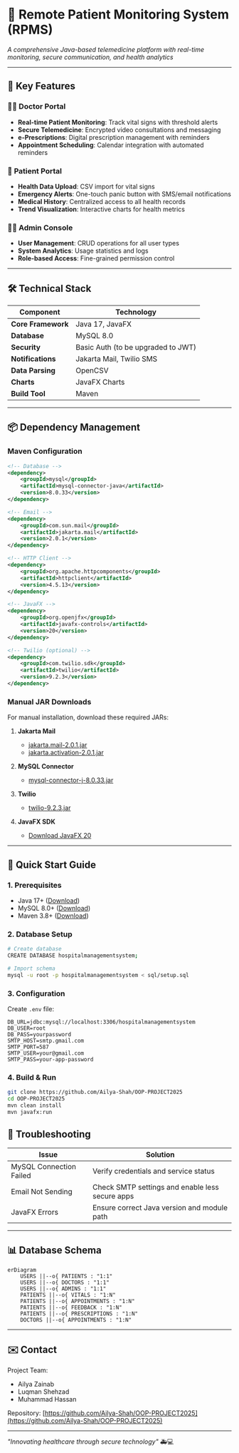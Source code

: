 
# 🌟 Remote Patient Monitoring System (RPMS)

*A comprehensive Java-based telemedicine platform with real-time monitoring, secure communication, and health analytics*

---

## 🚀 Key Features

### 👨‍⚕️ **Doctor Portal**
- **Real-time Patient Monitoring**: Track vital signs with threshold alerts
- **Secure Telemedicine**: Encrypted video consultations and messaging
- **e-Prescriptions**: Digital prescription management with reminders
- **Appointment Scheduling**: Calendar integration with automated reminders

### 🏥 **Patient Portal**
- **Health Data Upload**: CSV import for vital signs
- **Emergency Alerts**: One-touch panic button with SMS/email notifications
- **Medical History**: Centralized access to all health records
- **Trend Visualization**: Interactive charts for health metrics

### 👨‍💼 **Admin Console**
- **User Management**: CRUD operations for all user types
- **System Analytics**: Usage statistics and logs
- **Role-based Access**: Fine-grained permission control

---

## 🛠️ Technical Stack

| Component          | Technology                          |
|--------------------|-------------------------------------|
| **Core Framework** | Java 17, JavaFX                     |
| **Database**       | MySQL 8.0                          |
| **Security**       | Basic Auth (to be upgraded to JWT)  |
| **Notifications**  | Jakarta Mail, Twilio SMS            |
| **Data Parsing**   | OpenCSV                            |
| **Charts**         | JavaFX Charts                      |
| **Build Tool**     | Maven                              |

---

## 📦 Dependency Management

### Maven Configuration
```xml
<!-- Database -->
<dependency>
    <groupId>mysql</groupId>
    <artifactId>mysql-connector-java</artifactId>
    <version>8.0.33</version>
</dependency>

<!-- Email -->
<dependency>
    <groupId>com.sun.mail</groupId>
    <artifactId>jakarta.mail</artifactId>
    <version>2.0.1</version>
</dependency>

<!-- HTTP Client -->
<dependency>
    <groupId>org.apache.httpcomponents</groupId>
    <artifactId>httpclient</artifactId>
    <version>4.5.13</version>
</dependency>

<!-- JavaFX -->
<dependency>
    <groupId>org.openjfx</groupId>
    <artifactId>javafx-controls</artifactId>
    <version>20</version>
</dependency>

<!-- Twilio (optional) -->
<dependency>
    <groupId>com.twilio.sdk</groupId>
    <artifactId>twilio</artifactId>
    <version>9.2.3</version>
</dependency>
```

### Manual JAR Downloads
For manual installation, download these required JARs:

1. **Jakarta Mail**
   - [jakarta.mail-2.0.1.jar](https://repo1.maven.org/maven2/com/sun/mail/jakarta.mail/2.0.1/jakarta.mail-2.0.1.jar)
   - [jakarta.activation-2.0.1.jar](https://repo1.maven.org/maven2/com/sun/activation/jakarta.activation/2.0.1/jakarta.activation-2.0.1.jar)

2. **MySQL Connector**
   - [mysql-connector-j-8.0.33.jar](https://repo1.maven.org/maven2/com/mysql/mysql-connector-j/8.0.33/mysql-connector-j-8.0.33.jar)

3. **Twilio**
   - [twilio-9.2.3.jar](https://repo1.maven.org/maven2/com/twilio/sdk/twilio/9.2.3/twilio-9.2.3.jar)

4. **JavaFX SDK**
   - [Download JavaFX 20](https://gluonhq.com/products/javafx/)

---

## 🚀 Quick Start Guide

### 1. Prerequisites
- Java 17+ ([Download](https://adoptium.net/))
- MySQL 8.0+ ([Download](https://dev.mysql.com/downloads/))
- Maven 3.8+ ([Download](https://maven.apache.org/download.cgi))

### 2. Database Setup
```bash
# Create database
CREATE DATABASE hospitalmanagementsystem;

# Import schema
mysql -u root -p hospitalmanagementsystem < sql/setup.sql
```

### 3. Configuration
Create `.env` file:
```env
DB_URL=jdbc:mysql://localhost:3306/hospitalmanagementsystem
DB_USER=root
DB_PASS=yourpassword
SMTP_HOST=smtp.gmail.com
SMTP_PORT=587
SMTP_USER=your@gmail.com
SMTP_PASS=your-app-password
```

### 4. Build & Run
```bash
git clone https://github.com/Ailya-Shah/OOP-PROJECT2025
cd OOP-PROJECT2025
mvn clean install
mvn javafx:run
```


## 🔧 Troubleshooting

| Issue | Solution |
|-------|----------|
| MySQL Connection Failed | Verify credentials and service status |
| Email Not Sending | Check SMTP settings and enable less secure apps |
| JavaFX Errors | Ensure correct Java version and module path |

---

## 📊 Database Schema

```mermaid
erDiagram
    USERS ||--o{ PATIENTS : "1:1"
    USERS ||--o{ DOCTORS : "1:1"
    USERS ||--o{ ADMINS : "1:1"
    PATIENTS ||--o{ VITALS : "1:N"
    PATIENTS ||--o{ APPOINTMENTS : "1:N"
    PATIENTS ||--o{ FEEDBACK : "1:N"
    PATIENTS ||--o{ PRESCRIPTIONS : "1:N"
    DOCTORS ||--o{ APPOINTMENTS : "1:N"
```

---

## ✉️ Contact
Project Team:
- Ailya Zainab
- Luqman Shehzad  
- Muhammad Hassan

Repository: [https://github.com/Ailya-Shah/OOP-PROJECT2025](https://github.com/Ailya-Shah/OOP-PROJECT2025)

---

*"Innovating healthcare through secure technology"* 🚑💻
```

